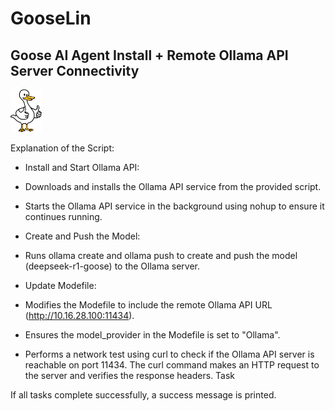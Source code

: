 # GooseLin
## Goose AI Agent Install + Remote Ollama API Server Connectivity
<img src="assets/images/goose.jpg" width="10%" alt="Logo">

Explanation of the Script:
- Install and Start Ollama API:

- Downloads and installs the Ollama API service from the provided script.

- Starts the Ollama API service in the background using nohup to ensure it continues running.

- Create and Push the Model:

- Runs ollama create and ollama push to create and push the model (deepseek-r1-goose) to the Ollama server.

- Update Modefile:

- Modifies the Modefile to include the remote Ollama API URL (http://10.16.28.100:11434).

- Ensures the model_provider in the Modefile is set to "Ollama".

- Performs a network test using curl to check if the Ollama API server is reachable on port 11434.
The curl command makes an HTTP request to the server and verifies the response headers.
Task 

If all tasks complete successfully, a success message is printed.
